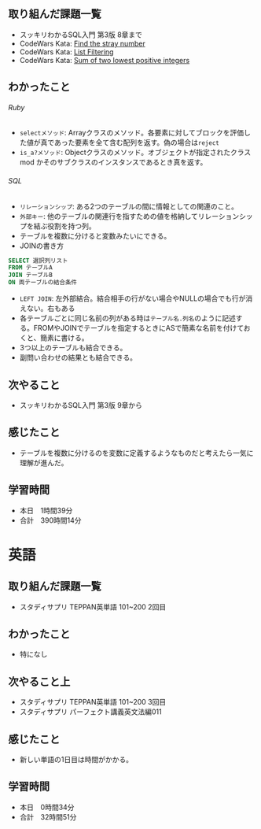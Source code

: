 ## 取り組んだ課題一覧
- スッキリわかるSQL入門 第3版 8章まで
- CodeWars Kata: [Find the stray number](https://www.codewars.com/kata/57f609022f4d534f05000024/ruby)
- CodeWars Kata: [List Filtering](https://www.codewars.com/kata/53dbd5315a3c69eed20002dd/ruby)
- CodeWars Kata: [Sum of two lowest positive integers](https://www.codewars.com/kata/558fc85d8fd1938afb000014/ruby)
## わかったこと
###### Ruby
- `selectメソッド`: Arrayクラスのメソッド。各要素に対してブロックを評価した値が真であった要素を全て含む配列を返す。偽の場合は`reject`
- `is_a?メソッド`: Objectクラスのメソッド。オブジェクトが指定されたクラス mod かそのサブクラスのインスタンスであるとき真を返す。
###### SQL
- `リレーションシップ`: ある2つのテーブルの間に情報としての関連のこと。
- `外部キー`: 他のテーブルの関連行を指すための値を格納してリレーションシップを結ぶ役割を持つ列。
- テーブルを複数に分けると変数みたいにできる。
- JOINの書き方
```sql
SELECT 選択列リスト
FROM テーブルA
JOIN テーブルB
ON 両テーブルの結合条件
```
- `LEFT JOIN`: 左外部結合。結合相手の行がない場合やNULLの場合でも行が消えない。右もある
- 各テーブルごとに同じ名前の列がある時は`テーブル名.列名`のように記述する。FROMやJOINでテーブルを指定するときにASで簡素な名前を付けておくと、簡素に書ける。
- 3つ以上のテーブルも結合できる。
- 副問い合わせの結果とも結合できる。
## 次やること
- スッキリわかるSQL入門 第3版 9章から
## 感じたこと
- テーブルを複数に分けるのを変数に定義するようなものだと考えたら一気に理解が進んだ。
## 学習時間
- 本日　1時間39分
- 合計　390時間14分


# 英語
## 取り組んだ課題一覧
- スタディサプリ TEPPAN英単語 101~200 2回目
## わかったこと
- 特になし
## 次やること上
- スタディサプリ TEPPAN英単語 101~200 3回目
- スタディサプリ パーフェクト講義英文法編011
## 感じたこと
- 新しい単語の1日目は時間がかかる。
## 学習時間
- 本日　0時間34分
- 合計　32時間51分